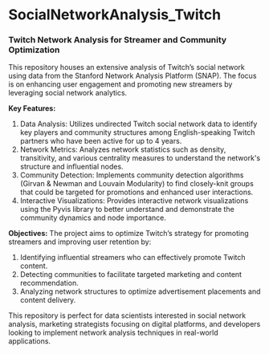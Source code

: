 # SocialNetworkAnalysis_Twitch
### Twitch Network Analysis for Streamer and Community Optimization

This repository houses an extensive analysis of Twitch’s social network using data from the Stanford Network Analysis Platform (SNAP). The focus is on enhancing user engagement and promoting new streamers by leveraging social network analytics.

**Key Features:**
1. Data Analysis: Utilizes undirected Twitch social network data to identify key players and community structures among English-speaking Twitch partners who have been active for up to 4 years.
2. Network Metrics: Analyzes network statistics such as density, transitivity, and various centrality measures to understand the network's structure and influential nodes.
3. Community Detection: Implements community detection algorithms (Girvan & Newman and Louvain Modularity) to find closely-knit groups that could be targeted for promotions and enhanced user interactions.
4. Interactive Visualizations: Provides interactive network visualizations using the Pyvis library to better understand and demonstrate the community dynamics and node importance.

**Objectives:**
The project aims to optimize Twitch’s strategy for promoting streamers and improving user retention by:
1. Identifying influential streamers who can effectively promote Twitch content.
2. Detecting communities to facilitate targeted marketing and content recommendation.
3. Analyzing network structures to optimize advertisement placements and content delivery.

This repository is perfect for data scientists interested in social network analysis, marketing strategists focusing on digital platforms, and developers looking to implement network analysis techniques in real-world applications.
